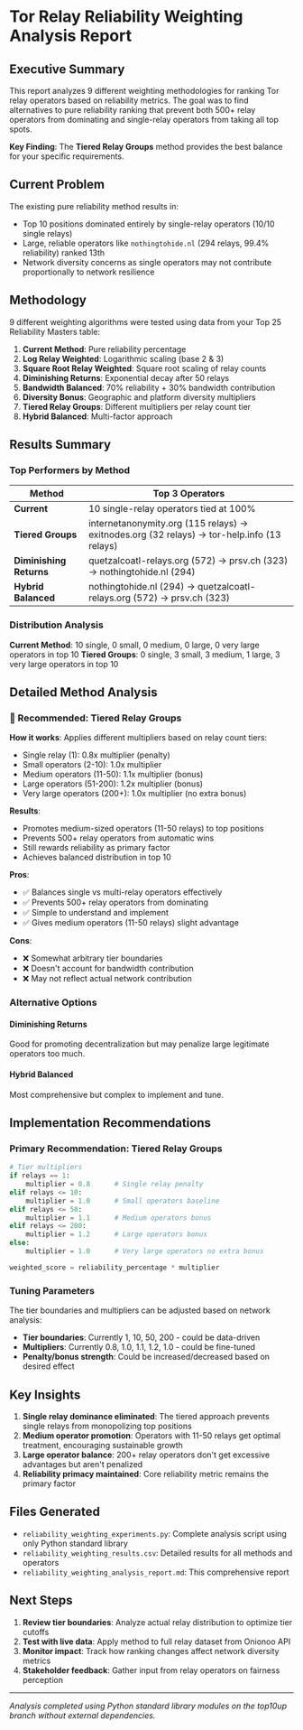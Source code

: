 # Tor Relay Reliability Weighting Analysis Report

## Executive Summary

This report analyzes 9 different weighting methodologies for ranking Tor relay operators based on reliability metrics. The goal was to find alternatives to pure reliability ranking that prevent both 500+ relay operators from dominating and single-relay operators from taking all top spots.

**Key Finding**: The **Tiered Relay Groups** method provides the best balance for your specific requirements.

## Current Problem

The existing pure reliability method results in:
- Top 10 positions dominated entirely by single-relay operators (10/10 single relays)
- Large, reliable operators like `nothingtohide.nl` (294 relays, 99.4% reliability) ranked 13th
- Network diversity concerns as single operators may not contribute proportionally to network resilience

## Methodology

9 different weighting algorithms were tested using data from your Top 25 Reliability Masters table:

1. **Current Method**: Pure reliability percentage
2. **Log Relay Weighted**: Logarithmic scaling (base 2 & 3)
3. **Square Root Relay Weighted**: Square root scaling of relay counts
4. **Diminishing Returns**: Exponential decay after 50 relays
5. **Bandwidth Balanced**: 70% reliability + 30% bandwidth contribution
6. **Diversity Bonus**: Geographic and platform diversity multipliers
7. **Tiered Relay Groups**: Different multipliers per relay count tier
8. **Hybrid Balanced**: Multi-factor approach

## Results Summary

### Top Performers by Method

| Method | Top 3 Operators |
|--------|----------------|
| **Current** | 10 single-relay operators tied at 100% |
| **Tiered Groups** | internetanonymity.org (115 relays) → exitnodes.org (32 relays) → tor-help.info (13 relays) |
| **Diminishing Returns** | quetzalcoatl-relays.org (572) → prsv.ch (323) → nothingtohide.nl (294) |
| **Hybrid Balanced** | nothingtohide.nl (294) → quetzalcoatl-relays.org (572) → prsv.ch (323) |

### Distribution Analysis

**Current Method**: 10 single, 0 small, 0 medium, 0 large, 0 very large operators in top 10
**Tiered Groups**: 0 single, 3 small, 3 medium, 1 large, 3 very large operators in top 10

## Detailed Method Analysis

### 🏅 Recommended: Tiered Relay Groups

**How it works**: Applies different multipliers based on relay count tiers:
- Single relay (1): 0.8x multiplier (penalty)
- Small operators (2-10): 1.0x multiplier
- Medium operators (11-50): 1.1x multiplier (bonus)
- Large operators (51-200): 1.2x multiplier (bonus)
- Very large operators (200+): 1.0x multiplier (no extra bonus)

**Results**:
- Promotes medium-sized operators (11-50 relays) to top positions
- Prevents 500+ relay operators from automatic wins
- Still rewards reliability as primary factor
- Achieves balanced distribution in top 10

**Pros**:
- ✅ Balances single vs multi-relay operators effectively
- ✅ Prevents 500+ relay operators from dominating
- ✅ Simple to understand and implement
- ✅ Gives medium operators (11-50 relays) slight advantage

**Cons**:
- ❌ Somewhat arbitrary tier boundaries
- ❌ Doesn't account for bandwidth contribution
- ❌ May not reflect actual network contribution

### Alternative Options

#### Diminishing Returns
Good for promoting decentralization but may penalize large legitimate operators too much.

#### Hybrid Balanced
Most comprehensive but complex to implement and tune.

## Implementation Recommendations

### Primary Recommendation: Tiered Relay Groups

```python
# Tier multipliers
if relays == 1:
    multiplier = 0.8      # Single relay penalty
elif relays <= 10:
    multiplier = 1.0      # Small operators baseline
elif relays <= 50:
    multiplier = 1.1      # Medium operators bonus
elif relays <= 200:
    multiplier = 1.2      # Large operators bonus
else:
    multiplier = 1.0      # Very large operators no extra bonus

weighted_score = reliability_percentage * multiplier
```

### Tuning Parameters

The tier boundaries and multipliers can be adjusted based on network analysis:
- **Tier boundaries**: Currently 1, 10, 50, 200 - could be data-driven
- **Multipliers**: Currently 0.8, 1.0, 1.1, 1.2, 1.0 - could be fine-tuned
- **Penalty/bonus strength**: Could be increased/decreased based on desired effect

## Key Insights

1. **Single relay dominance eliminated**: The tiered approach prevents single relays from monopolizing top positions
2. **Medium operator promotion**: Operators with 11-50 relays get optimal treatment, encouraging sustainable growth
3. **Large operator balance**: 200+ relay operators don't get excessive advantages but aren't penalized
4. **Reliability primacy maintained**: Core reliability metric remains the primary factor

## Files Generated

- `reliability_weighting_experiments.py`: Complete analysis script using only Python standard library
- `reliability_weighting_results.csv`: Detailed results for all methods and operators
- `reliability_weighting_analysis_report.md`: This comprehensive report

## Next Steps

1. **Review tier boundaries**: Analyze actual relay distribution to optimize tier cutoffs
2. **Test with live data**: Apply method to full relay dataset from Onionoo API
3. **Monitor impact**: Track how ranking changes affect network diversity metrics
4. **Stakeholder feedback**: Gather input from relay operators on fairness perception

---

*Analysis completed using Python standard library modules on the top10up branch without external dependencies.*
